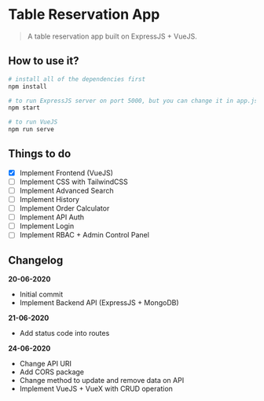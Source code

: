 # Table Reservation App

> A table reservation app built on ExpressJS + VueJS.

## How to use it?
```bash
# install all of the dependencies first
npm install

# to run ExpressJS server on port 5000, but you can change it in app.js
npm start

# to run VueJS
npm run serve
```

## Things to do
- [x] Implement Frontend (VueJS)
- [ ] Implement CSS with TailwindCSS
- [ ] Implement Advanced Search
- [ ] Implement History
- [ ] Implement Order Calculator
- [ ] Implement API Auth
- [ ] Implement Login
- [ ] Implement RBAC + Admin Control Panel

## Changelog

**20-06-2020**
* Initial commit
* Implement Backend API (ExpressJS + MongoDB)

**21-06-2020**
* Add status code into routes

**24-06-2020**
* Change API URI
* Add CORS package
* Change method to update and remove data on API
* Implement VueJS + VueX with CRUD operation

